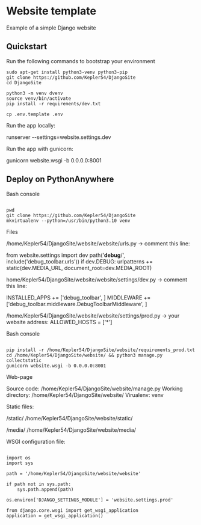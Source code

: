 # Website template

Example of a simple Django website

## Quickstart

Run the following commands to bootstrap your environment

```console
sudo apt-get install python3-venv python3-pip
git clone https://github.com/Kepler54/DjangoSite
cd DjangoSite

python3 -m venv dvenv
source venv/bin/activate
pip install -r requirements/dev.txt

cp .env.template .env
```

Run the app locally:

runserver --settings=website.settings.dev

Run the app with gunicorn:

gunicorn website.wsgi -b 0.0.0.0:8001

## Deploy on PythonAnywhere

Bash console

```console

pwd
git clone https://github.com/Kepler54/DjangoSite
mkvirtualenv --python=/usr/bin/python3.10 venv

```

Files

/home/Kepler54/DjangoSite/website/website/urls.py -> comment this line:

from website.settings import dev
path('__debug__/', include('debug_toolbar.urls'))
if dev.DEBUG:
    urlpatterns += static(dev.MEDIA_URL, document_root=dev.MEDIA_ROOT)

home/Kepler54/DjangoSite/website/website/settings/dev.py -> comment this line:

INSTALLED_APPS += ['debug_toolbar', ]
MIDDLEWARE += ['debug_toolbar.middleware.DebugToolbarMiddleware', ]

/home/Kepler54/DjangoSite/website/website/settings/prod.py -> your website address: ALLOWED_HOSTS = ['*']

Bash console

```console

pip install -r /home/Kepler54/DjangoSite/website/requirements_prod.txt
cd /home/Kepler54/DjangoSite/website/ && python3 manage.py collectstatic
gunicorn website.wsgi -b 0.0.0.0:8001

```

Web-page

Source code: /home/Kepler54/DjangoSite/website/manage.py
Working directory: /home/Kepler54/DjangoSite/website/
Virualenv: venv

Static files:

/static/
/home/Kepler54/DjangoSite/website/static/

/media/
/home/Kepler54/DjangoSite/website/media/

WSGI configuration file:

```code

import os
import sys

path = '/home/Kepler54/DjangoSite/website/website'

if path not in sys.path:
    sys.path.append(path)

os.environ['DJANGO_SETTINGS_MODULE'] = 'website.settings.prod'

from django.core.wsgi import get_wsgi_application
application = get_wsgi_application()

```
